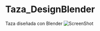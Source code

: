 # Taza_DesignBlender
Taza diseñada con Blender
![ScreenShot](https://raw.github.com/Gamas-G/Taza-DesignBlender/master/taza.png)
